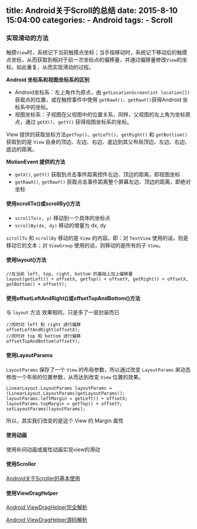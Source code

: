 
title: Android关于Scroll的总结
date: 2015-8-10 15:04:00
categories: 
    - Android
tags: 
    - Scroll 
---

### 实现滑动的方法

触摸`View`时，系统记下当前触摸点坐标；当手指移动时，系统记下移动后的触摸点坐标，从而获取到相对于前一次坐标点的偏移量，并通过偏移量修改`View`的坐标。如此重复，从而实现滑动的过程。

<!-- more -->

 **Android 坐标系和视图坐标系的区别**

* Android坐标系：左上角作为原点，由 `getLocationScreen(int location[])` 获取点的位置，或在触控事件中使用 `getRawX()`、`getRawY()`获得Android 坐标系中的坐标。
* 视图坐标系：子视图在父视图中的位置关系，同样，父视图的左上角为坐标原点，通过 `getX()`、`getY()` 获得视图坐标系的坐标。

View 提供的获取坐标方法`getTop()`、`getLeft()`、`getRight()` 和 `getBottiom()` 获取到的是 `View` 自身的顶边、左边、右边、底边到其父布局顶边、左边、右边、底边的距离。

**MotionEvent 提供的方法**

* `getX()`, `getY()` 获取到点击事件距离控件左边、顶边的距离，即视图坐标
* `getRawX()`, `getRawY()` 获取点击事件距离整个屏幕左边、顶边的距离，即绝对坐标

#### 使用scrollTo()或scrollBy()方法

* `scrollTo(x, y)` 移动到一个具体的坐标点
* `scrollBy(dx, dy)` 移动的增量为 dx, dy

`scrollTo` 和 `scrollBy` 移动的是 `View` 的内容。即：对 `TextView` 使用的话，则是移动它的文本；对 `ViewGroup` 使用的话，则移动的是所有的子 `View`。

#### 使用layout()方法

    //在当前 left, top, right, bottom 的基础上加上偏移量
    layout(getLeft() + offsetX, getTop() + offsetY, getRight() + offsetX, getBottom() + offsetY);

#### 使用offsetLeftAndRight()或offsetTopAndBottom()方法

与 `layout` 方法 效果相同，只是多了一层封装而已

    //同时对 left 和 right 进行偏移
    offsetLeftAndRight(offsetX);
    //同时对 top 和 bottom 进行偏移
    offsetTopAndBottom(offsetY);

#### 使用LayoutParams

`LayoutParams` 保存了一个 `View` 的布局参数，所以通过改变 `LayoutParams` 来动态修改一个布局的位置参数，从而达到改变 `View` 位置的效果。

    LinearLayout.LayoutParams layoutParams = (LinearLayout.LayoutParams)getLayoutParams();
    layoutParams.leftMargin = getLeft() + offsetX;
    layoutParams.topMargin = getTop() + offsetY;
    setLayoutParams(layoutParams);

所以，其实我们改变的是这个 View 的 Margin 属性

#### 使用动画

使用补间动画或属性动画实现view的滑动

#### 使用Scroller

[Android关于Scroller的基本使用](http://zhangqiyang.ren/2015/05/10/Android%E5%85%B3%E4%BA%8EScroller%E7%9A%84%E5%9F%BA%E6%9C%AC%E4%BD%BF%E7%94%A8/)

#### 使用ViewDragHelper

[Android ViewDragHelper完全解析](http://blog.csdn.net/lmj623565791/article/details/46858663)

[Android ViewDragHelper源码解析](http://www.cnblogs.com/lqstayreal/archive/2015/05/13/4500219.html)
